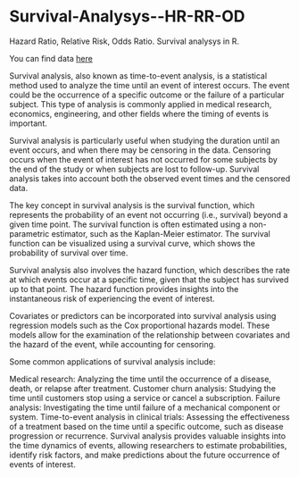 # Survival-Analysys--HR-RR-OD
Hazard Ratio, Relative Risk, Odds Ratio. Survival analysys in R.

You can find data [here](http://theta.edu.pl/wp-content/uploads/2021/10/Dane.csv)


Survival analysis, also known as time-to-event analysis, is a statistical method used to analyze the time until an event of interest occurs. The event could be the occurrence of a specific outcome or the failure of a particular subject. This type of analysis is commonly applied in medical research, economics, engineering, and other fields where the timing of events is important.

Survival analysis is particularly useful when studying the duration until an event occurs, and when there may be censoring in the data. Censoring occurs when the event of interest has not occurred for some subjects by the end of the study or when subjects are lost to follow-up. Survival analysis takes into account both the observed event times and the censored data.

The key concept in survival analysis is the survival function, which represents the probability of an event not occurring (i.e., survival) beyond a given time point. The survival function is often estimated using a non-parametric estimator, such as the Kaplan-Meier estimator. The survival function can be visualized using a survival curve, which shows the probability of survival over time.

Survival analysis also involves the hazard function, which describes the rate at which events occur at a specific time, given that the subject has survived up to that point. The hazard function provides insights into the instantaneous risk of experiencing the event of interest.

Covariates or predictors can be incorporated into survival analysis using regression models such as the Cox proportional hazards model. These models allow for the examination of the relationship between covariates and the hazard of the event, while accounting for censoring.

Some common applications of survival analysis include:

Medical research: Analyzing the time until the occurrence of a disease, death, or relapse after treatment.
Customer churn analysis: Studying the time until customers stop using a service or cancel a subscription.
Failure analysis: Investigating the time until failure of a mechanical component or system.
Time-to-event analysis in clinical trials: Assessing the effectiveness of a treatment based on the time until a specific outcome, such as disease progression or recurrence.
Survival analysis provides valuable insights into the time dynamics of events, allowing researchers to estimate probabilities, identify risk factors, and make predictions about the future occurrence of events of interest.
